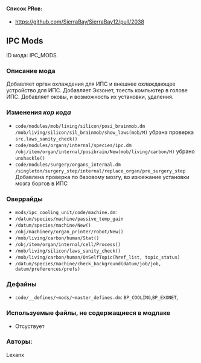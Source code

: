 
#### Список PRов:

- https://github.com/SierraBay/SierraBay12/pull/2038
<!--
  Ссылки на PRы, связанные с модом:
  - Создание
  - Большие изменения
-->

<!-- Название мода. Не важно на русском или на английском. -->
## IPC Mods

ID мода: IPC_MODS
<!--
  Название модпака прописными буквами, СОЕДИНЁННЫМИ_ПОДЧЁРКИВАНИЕМ,
  которое ты будешь использовать для обозначения файлов.
-->

### Описание мода

Добавляет орган охлаждения для ИПС и внешнее охлаждающее устройство для ИПС. Добавляет Экзонет, тоесть компьютер в голове ИПС. Добавляет оковы, и возможность их установки, удаления. 
<!--
  Что он делает, что добавляет: что, куда, зачем и почему - всё здесь.
  А также любая полезная информация.
-->

### Изменения *кор кода*
- `code/modules/mob/living/silicon/posi_brainmob.dm` `/mob/living/silicon/sil_brainmob/show_laws(mob/M)` убрана проверка `src.laws_sanity_check()` 
- `code/modules/organs/internal/species/ipc.dm` `/obj/item/organ/internal/posibrain/New(mob/living/carbon/H)` убрано `unshackle()`
- `code/modules/surgery/organs_internal.dm` `/singleton/surgery_step/internal/replace_organ/pre_surgery_step` Добавлена проверка по базовому мозгу, во изюежание установки мозга боргов в ИПС

<!--
  Если вы редактировали какие-либо процедуры или переменные в кор коде,
  они должны быть указаны здесь.
  Нужно указать и файл, и процедуры/переменные.
  Изменений нет - напиши "Отсутствуют"
-->

### Оверрайды

 - `mods/ipc_cooling_unit/code/machine.dm`:
 - `/datum/species/machine/passive_temp_gain`
 - `/datum/species/machine/New()`
 - `/obj/machinery/organ_printer/robot/New()`
 - `/mob/living/carbon/human/Stat()`
 - `/obj/item/organ/internal/cell/Process()`
 - `/mob/living/silicon/laws_sanity_check()`
 - `/mob/living/carbon/human/OnSelfTopic(href_list, topic_status)`
 - `/datum/species/machine/check_background(datum/job/job, datum/preferences/prefs)`



<!--
  Если ты добавлял новый модульный оверрайд, его нужно указать здесь.
  Здесь указываются оверрайды в твоём моде и папке `_master_files`
  Изменений нет - напиши "Отсутствуют"
-->

### Дефайны

- `code/__defines/~mods/~master_defines.dm`: `BP_COOLING`,`BP_EXONET`,
<!--
-->
### Используемые файлы, не содержащиеся в модпаке
- Отсуствует

<!--
  Будь то немодульный файл или модульный файл, который не содержится в папке,
  принадлежащей этому конкретному моду, он должен быть упомянут здесь.
  Хорошими примерами являются иконки или звуки, которые используются одновременно
  несколькими модулями, или что-либо подобное.
-->

### Авторы:

Lexanx
<!--
  Здесь находится твой никнейм
  Если работал совместно - никнеймы тех, кто помогал.
  В случае порта чего-либо должна быть ссылка на источник.
-->
